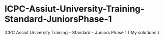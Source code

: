 # ICPC-Assiut-University-Training-Standard-JuniorsPhase-1
   ICPC Assiut University Training - Standard - Juniors Phase 1 ( My solutions  )

